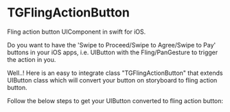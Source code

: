 # TGFlingActionButton
Fling action button UIComponent in swift for iOS.

Do you want to have the 'Swipe to Proceed/Swipe to Agree/Swipe to Pay' buttons in your iOS apps, i.e. UIButton with the Fling/PanGesture to trigger the action in you.

Well..! Here is an easy to integrate class "TGFlingActionButton" that extends UIButton class which will convert your button on storyboard to fling action button. 

Follow the below steps to get your UIButton converted to fling action button:

